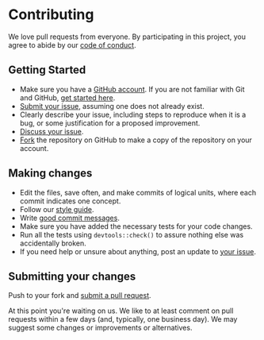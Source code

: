 # Contributing

We love pull requests from everyone.
By participating in this project,
you agree to abide by our [code of conduct](CONDUCT.md).

## Getting Started

* Make sure you have a [GitHub account](https://github.com/signup/free).
If you are not familiar with Git and GitHub,
[get started here](http://happygitwithr.com/).
* [Submit your issue](https://github.com/grinnellm/SpawnIndex/issues/),
assuming one does not already exist.
* Clearly describe your issue,
including steps to reproduce when it is a bug,
or some justification for a proposed improvement.
* [Discuss your issue](https://github.com/grinnellm/SpawnIndex/issues/).
* [Fork](https://github.com/grinnellm/SpawnIndex/#fork-destination-box)
the repository on GitHub to make a copy of the repository on your account.

## Making changes

* Edit the files, save often, and make commits of logical units,
where each commit indicates one concept.
* Follow our [style guide](http://adv-r.had.co.nz/Style.html).
* Write
[good commit messages](http://tbaggery.com/2008/04/19/a-note-about-git-commit-messages.html).
* Make sure you have added the necessary tests for your code changes.
* Run all the tests using `devtools::check()`
to assure nothing else was accidentally broken.
* If you need help or unsure about anything,
post an update to [your issue](https://github.com/grinnellm/SpawnIndex/issues/).

## Submitting your changes

Push to your fork and
[submit a pull request](https://github.com/grinnellm/SpawnIndex/compare/).

At this point you're waiting on us.
We like to at least comment on pull requests
within a few days (and, typically, one business day).
We may suggest some changes or improvements or alternatives.
